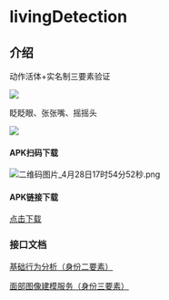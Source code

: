 # livingDetection

## 介绍
动作活体+实名制三要素验证</p>
<img src="https://i.loli.net/2021/04/28/iETFYaWVChxMNsu.jpg" stryle="zoom:30%"  align=center />

眨眨眼、张张嘴、摇摇头</p>
<img src="https://i.loli.net/2021/04/28/9BIAbgziym34H2t.jpg" stryle="zoom:30%"  align=center />

#### APK扫码下载
![二维码图片_4月28日17时54分52秒.png](https://i.loli.net/2021/04/28/Y7incW8pOa9RCJG.png)
#### APK链接下载
<a href="http://d.firim.top/mkcv" target="_blank">点击下载</a>

### 接口文档

<a href="https://www.yuque.com/docs/share/86483b43-9654-4d1b-b18a-3a9a19f2ee44" target="_blank">基础行为分析（身份二要素）</a>

<a href="https://www.yuque.com/docs/share/fd23f354-c070-4098-8d4f-5cbaa7912272" target="_blank">面部图像建模服务（身份三要素）</a>
